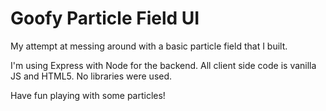 # Goofy Particle Field UI

My attempt at messing around with a basic particle field that I built. 

I'm using Express with Node for the backend. All client side code is vanilla JS and HTML5. No libraries were used.

Have fun playing with some particles! 


